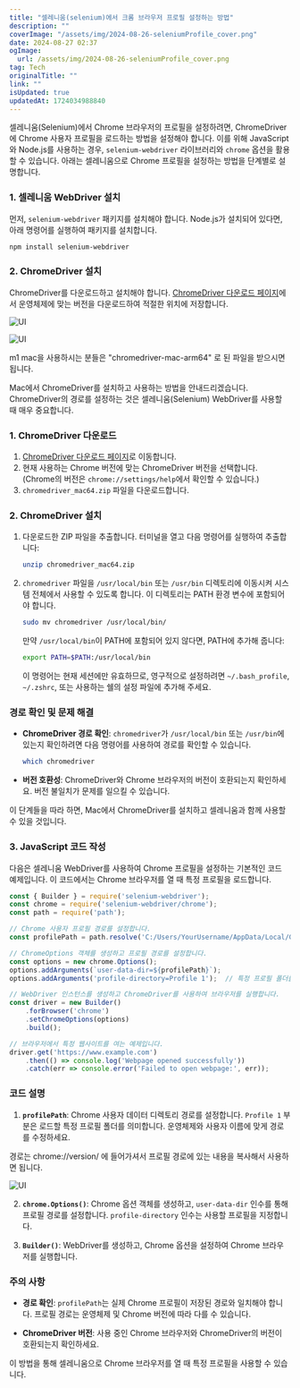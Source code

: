 ```yaml
---
title: "셀레니움(selenium)에서 크롬 브라우저 프로필 설정하는 방법"
description: ""
coverImage: "/assets/img/2024-08-26-seleniumProfile_cover.png"
date: 2024-08-27 02:37
ogImage: 
  url: /assets/img/2024-08-26-seleniumProfile_cover.png
tag: Tech
originalTitle: ""
link: ""
isUpdated: true
updatedAt: 1724034988840
---
```



셀레니움(Selenium)에서 Chrome 브라우저의 프로필을 설정하려면, ChromeDriver에 Chrome 사용자 프로필을 로드하는 방법을 설정해야 합니다. 이를 위해 JavaScript와 Node.js를 사용하는 경우, `selenium-webdriver` 라이브러리와 `chrome` 옵션을 활용할 수 있습니다. 아래는 셀레니움으로 Chrome 프로필을 설정하는 방법을 단계별로 설명합니다.

### 1. 셀레니움 WebDriver 설치

먼저, `selenium-webdriver` 패키지를 설치해야 합니다. Node.js가 설치되어 있다면, 아래 명령어를 실행하여 패키지를 설치합니다.

```bash
npm install selenium-webdriver
```

<!-- cozy-coder - 수평 -->
<ins class="adsbygoogle"
     style="display:block"
     data-ad-client="ca-pub-4877378276818686"
     data-ad-slot="1107185301"
     data-ad-format="auto"
     data-full-width-responsive="true"></ins>
<script>
     (adsbygoogle = window.adsbygoogle || []).push({});
</script>

### 2. ChromeDriver 설치

ChromeDriver를 다운로드하고 설치해야 합니다. [ChromeDriver 다운로드 페이지](https://developer.chrome.com/docs/chromedriver/downloads?hl=ko)에서 운영체제에 맞는 버전을 다운로드하여 적절한 위치에 저장합니다.

![UI](/assets/img/2024-08-26-seleniumProfile_0.png)


![UI](/assets/img/2024-08-26-seleniumProfile_1.png)

m1 mac을 사용하시는 분들은 "chromedriver-mac-arm64" 로 된 파일을 받으시면 됩니다. 

Mac에서 ChromeDriver를 설치하고 사용하는 방법을 안내드리겠습니다. ChromeDriver의 경로를 설정하는 것은 셀레니움(Selenium) WebDriver를 사용할 때 매우 중요합니다. 

<!-- cozy-coder - 수평 -->
<ins class="adsbygoogle"
     style="display:block"
     data-ad-client="ca-pub-4877378276818686"
     data-ad-slot="1107185301"
     data-ad-format="auto"
     data-full-width-responsive="true"></ins>
<script>
     (adsbygoogle = window.adsbygoogle || []).push({});
</script>

### 1. ChromeDriver 다운로드

1. [ChromeDriver 다운로드 페이지](https://sites.google.com/chromium.org/driver/)로 이동합니다.
2. 현재 사용하는 Chrome 버전에 맞는 ChromeDriver 버전을 선택합니다. (Chrome의 버전은 `chrome://settings/help`에서 확인할 수 있습니다.)
3. `chromedriver_mac64.zip` 파일을 다운로드합니다.

### 2. ChromeDriver 설치

1. 다운로드한 ZIP 파일을 추출합니다. 터미널을 열고 다음 명령어를 실행하여 추출합니다:

   ```bash
   unzip chromedriver_mac64.zip
   ```

<!-- cozy-coder - 수평 -->
<ins class="adsbygoogle"
     style="display:block"
     data-ad-client="ca-pub-4877378276818686"
     data-ad-slot="1107185301"
     data-ad-format="auto"
     data-full-width-responsive="true"></ins>
<script>
     (adsbygoogle = window.adsbygoogle || []).push({});
</script>

2. `chromedriver` 파일을 `/usr/local/bin` 또는 `/usr/bin` 디렉토리에 이동시켜 시스템 전체에서 사용할 수 있도록 합니다. 이 디렉토리는 PATH 환경 변수에 포함되어야 합니다.

   ```bash
   sudo mv chromedriver /usr/local/bin/
   ```

   만약 `/usr/local/bin`이 PATH에 포함되어 있지 않다면, PATH에 추가해 줍니다:

   ```bash
   export PATH=$PATH:/usr/local/bin
   ```

   이 명령어는 현재 세션에만 유효하므로, 영구적으로 설정하려면 `~/.bash_profile`, `~/.zshrc`, 또는 사용하는 쉘의 설정 파일에 추가해 주세요.


<!-- cozy-coder - 수평 -->
<ins class="adsbygoogle"
     style="display:block"
     data-ad-client="ca-pub-4877378276818686"
     data-ad-slot="1107185301"
     data-ad-format="auto"
     data-full-width-responsive="true"></ins>
<script>
     (adsbygoogle = window.adsbygoogle || []).push({});
</script>

### 경로 확인 및 문제 해결

- **ChromeDriver 경로 확인**: `chromedriver`가 `/usr/local/bin` 또는 `/usr/bin`에 있는지 확인하려면 다음 명령어를 사용하여 경로를 확인할 수 있습니다.

   ```bash
   which chromedriver
   ```

- **버전 호환성**: ChromeDriver와 Chrome 브라우저의 버전이 호환되는지 확인하세요. 버전 불일치가 문제를 일으킬 수 있습니다.

이 단계들을 따라 하면, Mac에서 ChromeDriver를 설치하고 셀레니움과 함께 사용할 수 있을 것입니다.


<!-- cozy-coder - 수평 -->
<ins class="adsbygoogle"
     style="display:block"
     data-ad-client="ca-pub-4877378276818686"
     data-ad-slot="1107185301"
     data-ad-format="auto"
     data-full-width-responsive="true"></ins>
<script>
     (adsbygoogle = window.adsbygoogle || []).push({});
</script>

### 3. JavaScript 코드 작성

다음은 셀레니움 WebDriver를 사용하여 Chrome 프로필을 설정하는 기본적인 코드 예제입니다. 이 코드에서는 Chrome 브라우저를 열 때 특정 프로필을 로드합니다.

```javascript
const { Builder } = require('selenium-webdriver');
const chrome = require('selenium-webdriver/chrome');
const path = require('path');

// Chrome 사용자 프로필 경로를 설정합니다.
const profilePath = path.resolve('C:/Users/YourUsername/AppData/Local/Google/Chrome/User Data/Profile 1');

// ChromeOptions 객체를 생성하고 프로필 경로를 설정합니다.
const options = new chrome.Options();
options.addArguments(`user-data-dir=${profilePath}`);
options.addArguments('profile-directory=Profile 1');  // 특정 프로필 폴더를 지정합니다.

// WebDriver 인스턴스를 생성하고 ChromeDriver를 사용하여 브라우저를 실행합니다.
const driver = new Builder()
    .forBrowser('chrome')
    .setChromeOptions(options)
    .build();

// 브라우저에서 특정 웹사이트를 여는 예제입니다.
driver.get('https://www.example.com')
    .then(() => console.log('Webpage opened successfully'))
    .catch(err => console.error('Failed to open webpage:', err));
```

### 코드 설명

1. **`profilePath`**: Chrome 사용자 데이터 디렉토리 경로를 설정합니다. `Profile 1` 부분은 로드할 특정 프로필 폴더를 의미합니다. 운영체제와 사용자 이름에 맞게 경로를 수정하세요.

경로는 chrome://version/ 에 들어가셔서 프로필 경로에 있는 내용을 복사해서 사용하면 됩니다. 

![UI](/assets/img/2024-08-26-seleniumProfile_2.png)



2. **`chrome.Options()`**: Chrome 옵션 객체를 생성하고, `user-data-dir` 인수를 통해 프로필 경로를 설정합니다. `profile-directory` 인수는 사용할 프로필을 지정합니다.

3. **`Builder()`**: WebDriver를 생성하고, Chrome 옵션을 설정하여 Chrome 브라우저를 실행합니다.

<!-- cozy-coder - 수평 -->
<ins class="adsbygoogle"
     style="display:block"
     data-ad-client="ca-pub-4877378276818686"
     data-ad-slot="1107185301"
     data-ad-format="auto"
     data-full-width-responsive="true"></ins>
<script>
     (adsbygoogle = window.adsbygoogle || []).push({});
</script>

### 주의 사항

- **경로 확인**: `profilePath`는 실제 Chrome 프로필이 저장된 경로와 일치해야 합니다. 프로필 경로는 운영체제 및 Chrome 버전에 따라 다를 수 있습니다.
  
- **ChromeDriver 버전**: 사용 중인 Chrome 브라우저와 ChromeDriver의 버전이 호환되는지 확인하세요.

이 방법을 통해 셀레니움으로 Chrome 브라우저를 열 때 특정 프로필을 사용할 수 있습니다.